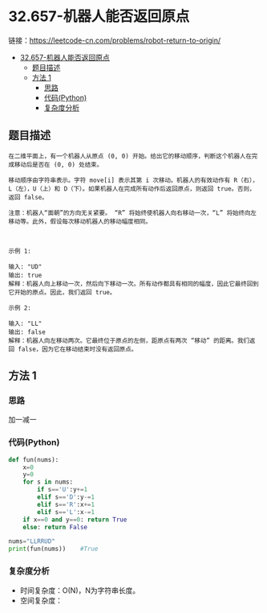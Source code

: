 # 32.657-机器人能否返回原点
链接：https://leetcode-cn.com/problems/robot-return-to-origin/

- [32.657-机器人能否返回原点](#32657-机器人能否返回原点)
    - [题目描述](#题目描述)
    - [方法 1](#方法-1)
        - [思路](#思路)
        - [代码(Python)](#代码Python)
        - [复杂度分析](#复杂度分析)

## 题目描述
```
在二维平面上，有一个机器人从原点 (0, 0) 开始。给出它的移动顺序，判断这个机器人在完成移动后是否在 (0, 0) 处结束。

移动顺序由字符串表示。字符 move[i] 表示其第 i 次移动。机器人的有效动作有 R（右），L（左），U（上）和 D（下）。如果机器人在完成所有动作后返回原点，则返回 true。否则，返回 false。

注意：机器人“面朝”的方向无关紧要。 “R” 将始终使机器人向右移动一次，“L” 将始终向左移动等。此外，假设每次移动机器人的移动幅度相同。

 

示例 1:

输入: "UD"
输出: true
解释：机器人向上移动一次，然后向下移动一次。所有动作都具有相同的幅度，因此它最终回到它开始的原点。因此，我们返回 true。

示例 2:

输入: "LL"
输出: false
解释：机器人向左移动两次。它最终位于原点的左侧，距原点有两次 “移动” 的距离。我们返回 false，因为它在移动结束时没有返回原点。
```

## 方法 1

### 思路
加一减一

### 代码(Python)
```python
def fun(nums):
    x=0
    y=0
    for s in nums:
        if s=='U':y+=1
        elif s=='D':y-=1
        elif s=='R':x+=1
        elif s=='L':x-=1
    if x==0 and y==0: return True
    else: return False

nums="LLRRUD"
print(fun(nums))    #True

```

### 复杂度分析
- 时间复杂度：O(N)，N为字符串长度。
- 空间复杂度：


